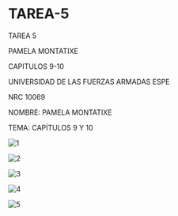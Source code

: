 # TAREA-5
TAREA 5


PAMELA MONTATIXE

CAPITULOS 9-10

UNIVERSIDAD DE LAS FUERZAS ARMADAS ESPE

NRC 10069

NOMBRE: PAMELA MONTATIXE

TEMA: CAPÍTULOS 9 Y 10


![1](https://user-images.githubusercontent.com/116780506/211182166-3b6e6da0-1394-4baf-b013-bc1e2a00d862.png)


![2](https://user-images.githubusercontent.com/116780506/211182175-cbb6b863-904e-46c1-8b6c-c9fe661c8efb.png)

![3](https://user-images.githubusercontent.com/116780506/211182178-f981a19d-3152-4524-9750-c95f8f77caf8.png)


![4](https://user-images.githubusercontent.com/116780506/211182189-f256b0ab-5282-485e-9c8e-3188b2b9d473.png)

![5](https://user-images.githubusercontent.com/116780506/211182197-cefd3dd6-998b-46c1-8766-30159f813262.png)






